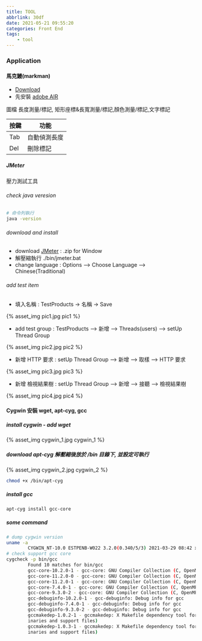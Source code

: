```yaml
---
title: TOOL
abbrlink: 30df
date: 2021-05-21 09:55:20
categories: Front End
tags:
	- tool
---
```


### Application

#### 馬克鰻(markman)

+ [Download](http://www.getmarkman.com/)
+ 先安裝 [adobe AIR](https://get.adobe.com/tw/air/)

圖檔 長度測量/標記, 矩形座標&長寬測量/標記,顏色測量/標記,文字標記

按鍵| 功能
----|-------------
Tab | 自動偵測長度
Del | 刪除標記

<!--more-->

##### JMeter
壓力測試工具
###### check java veresion
``` bash
# 命令列執行
java -version
```

###### download and install
+ download [JMeter](https://jmeter.apache.org/download_jmeter.cgi) : .zip for Window
+ 解壓縮執行 ./bin/jmeter.bat
+ change language : Options --> Choose Language --> Chinese(Traditional)

###### add test item
+ 填入名稱 : TestProducts -> 名稱 -> Save
<div style="maxwidth:1000px">
	{% asset_img pic1.jpg pic1 %}
</div>

+ add test group : TestProducts --> 新增 --> Threads(users) --> setUp Thread Group
<div style="maxwidth:1000px">
	{% asset_img pic2.jpg pic2 %}
</div>

+ 新增 HTTP 要求 : setUp Thread Group --> 新增 --> 取樣 --> HTTP 要求 
<div style="maxwidth:1000px">
	{% asset_img pic3.jpg pic3 %}
</div>

+ 新增 檢視結果樹 : setUp Thread Group --> 新增 --> 接聽 --> 檢視結果樹 
<div style="maxwidth:1000px">
	{% asset_img pic4.jpg pic4 %}
</div>

#### Cygwin 安裝 wget, apt-cyg, gcc
##### install cygwin - add wget
<div style="width:500px">
	{% asset_img cygwin_1.jpg cygwin_1 %}
</div>

##### download apt-cyg 解壓縮後放於 /bin 目錄下, 並設定可執行
<div style="maxwidth:1000px">
	{% asset_img cygwin_2.jpg cygwin_2 %}
</div>

``` bash
chmod +x /bin/apt-cyg
```

##### install gcc
``` bash
apt-cyg install gcc-core
```

##### some command 
``` bash
# dump cygwin version 
uname -a
		CYGWIN_NT-10.0 ESTPENB-W022 3.2.0(0.340/5/3) 2021-03-29 08:42 x86_64 Cygwin
# check support gcc core 
cygcheck -p bin/gcc
		Found 10 matches for bin/gcc
		gcc-core-10.2.0-1 - gcc-core: GNU Compiler Collection (C, OpenMP)
		gcc-core-11.2.0-0 - gcc-core: GNU Compiler Collection (C, OpenMP)
		gcc-core-11.2.0-1 - gcc-core: GNU Compiler Collection (C, OpenMP)
		gcc-core-7.4.0-1 - gcc-core: GNU Compiler Collection (C, OpenMP)
		gcc-core-9.3.0-2 - gcc-core: GNU Compiler Collection (C, OpenMP)
		gcc-debuginfo-10.2.0-1 - gcc-debuginfo: Debug info for gcc
		gcc-debuginfo-7.4.0-1 - gcc-debuginfo: Debug info for gcc
		gcc-debuginfo-9.3.0-2 - gcc-debuginfo: Debug info for gcc
		gccmakedep-1.0.2-1 - gccmakedep: X Makefile dependency tool for GCC (installed b
		inaries and support files)
		gccmakedep-1.0.3-1 - gccmakedep: X Makefile dependency tool for GCC (installed b
		inaries and support files)
```
